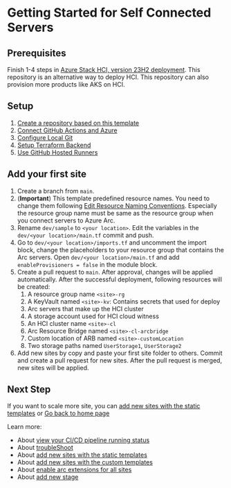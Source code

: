 # Getting Started for Self Connected Servers
## Prerequisites

Finish 1-4 steps in [Azure Stack HCI, version 23H2 deployment](https://learn.microsoft.com/en-us/azure-stack/hci/deploy/deployment-introduction). This repository is an alternative way to deploy HCI. This repository can also provision more products like AKS on HCI.

## Setup

1. [Create a repository based on this template](./Create-Repository.md)
2. [Connect GitHub Actions and Azure](./Connect-Azure.md)
3. [Configure Local Git](./Configure-Local-Git.md)
4. [Setup Terraform Backend](./Setup-Terraform-Backend.md)
5. [Use GitHub Hosted Runners](./Use-GitHub-Hosted-Runners.md)

## Add your first site

1. Create a branch from `main`.
2. (**Important**) This template predefined resource names. You need to change them following [Edit Resource Naming Conventions](./Naming-Conventions.md). Especially the resource group name must be same as the resource group when you connect servers to Azure Arc.
3. Rename `dev/sample` to `<your location>`. Edit the variables in the `dev/<your location>/main.tf` commit and push.
4. Go to `dev/<your location>/imports.tf` and uncomment the import block, change the placeholders to your resource group that contains the Arc servers. Open `dev/<your location>/main.tf` and add `enableProvisioners = false` in the module block.
5. Create a pull request to `main`. After approval, changes will be applied automatically. After the successful deployment, following resources will be created:
    1. A resource group name `<site>-rg`
    2. A KeyVault named `<site>-kv`: Contains secrets that used for deploy
    3. Arc servers that make up the HCI cluster
    4. A storage account used for HCI cloud witness
    5. An HCI cluster name `<site>-cl`
    6. Arc Resource Bridge named `<site>-cl-arcbridge`
    7. Custom location of ARB named `<site>-customLocation`
    8. Two storage paths named `UserStorage1`, `UserStorage2`
6. Add new sites by copy and paste your first site folder to others. Commit and create a pull request for new sites. After the pull request is merged, new sites will be applied.


## Next Step

If you want to scale more site, you can [add new sites with the static templates](./Add-New-Sites-with-static.md) or [Go back to home page](../README.md)

Learn more:

- About [view your CI/CD pipeline running status](./View-pipeline.md)
- About [troubleShoot](./TroubleShooting.md)
- About [add new sites with the static templates](./Add-New-Sites-with-static.md)
- About [add new sites with the custom templates](./Add-New-Sites-with-automation.md)
- About [enable arc extensions for all sites](../README.md#enable-arc-extensions-for-all-sites)
- About [add new stage](./Customize-Stages.md)